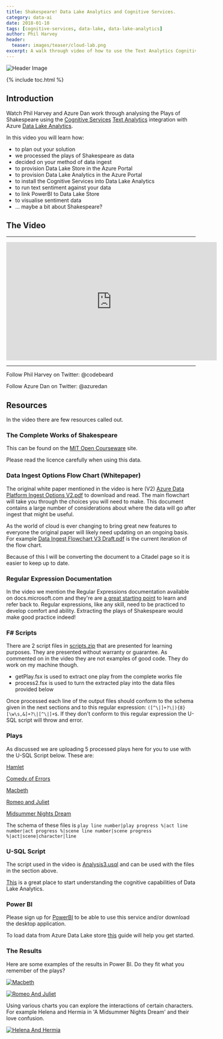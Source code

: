 ```yaml
---
title: Shakespeare! Data Lake Analytics and Cognitive Services.
category: data-ai
date: 2018-01-10
tags: [cognitive-services, data-lake, data-lake-analytics]
author: Phil Harvey
header:
  teaser: images/teaser/cloud-lab.png
excerpt: A walk through video of how to use the Text Analytics Cognitive Service in Data Lake Analytics using Shakespeare as an example.
---
```

![Header Image](images/Header.png "Header Image")

{% include toc.html %}

## Introduction
Watch Phil Harvey and Azure Dan work through analysing the Plays of Shakespeare using the <a href="https://azure.microsoft.com/en-gb/services/cognitive-services/" target="_blank">Cognitive Services</a> <a href="https://azure.microsoft.com/en-gb/services/cognitive-services/text-analytics/" target="_blank">Text Analytics</a> integration with Azure <a href="https://azure.microsoft.com/en-gb/services/data-lake-analytics/" target="_blank">Data Lake Analytics</a>.

In this video you will learn how:
 - to plan out your solution
 - we processed the plays of Shakespeare as data
 - decided on your method of data ingest
 - to provision Data Lake Store in the Azure Portal
 - to provision Data Lake Analytics in the Azure Portal
 - to install the Cognitive Services into Data Lake Analytics
 - to run text sentiment against your data
 - to link PowerBI to Data Lake Store
 - to visualise sentiment data 
 - ... maybe a bit about Shakespeare?

## The Video
----------

<iframe width="560" height="315" src="https://www.youtube.com/embed/bfn9KrfHvQI" frameborder="0" allow="autoplay; encrypted-media" allowfullscreen></iframe>

----------

Follow Phil Harvey on Twitter: @codebeard

Follow Azure Dan on Twitter: @azuredan

## Resources

In the video there are few resources called out.

### The Complete Works of Shakespeare

This can be found on the <a href="https://ocw.mit.edu/ans7870/6/6.006/s08/lecturenotes/files/t8.shakespeare.txt" target="_blank">MIT Open Courseware</a> site.

Please read the licence carefully when using this data.

### Data Ingest Options Flow Chart (Whitepaper)

The original white paper mentioned in the video is here (V2) [Azure Data Platform Ingest Options V2.pdf](./AzureDataPlatformIngestOptionsV2.pdf) to download and read. The main flowchart will take you through the choices you will need to make. This document contains a large number of considerations about where the data will go after ingest that might be useful.

As the world of cloud is ever changing to bring great new features to everyone the original paper will likely need updating on an ongoing basis. For example [Data Ingest Flowchart V3 Draft.pdf](./DataIngestFlowchartV3Draft.pdf) is the current iteration of the flow chart. 

Because of this I will be converting the document to a Citadel page so it is easier to keep up to date.

### Regular Expression Documentation

In the video we mention the Regular Expressions documentation available on docs.microsoft.com and they're are <a href="https://docs.microsoft.com/en-us/dotnet/standard/base-types/regular-expressions" target="_blank">a great starting point</a> to learn and refer back to. Regular expressions, like any skill, need to be practiced to develop comfort and ability. Extracting the plays of Shakespeare would make good practice indeed!

### F\# Scripts

There are 2 script files in [scripts.zip](./scripts.zip) that are presented for learning purposes. They are presented without warranty or guarantee. As commented on in the video they are not examples of good code. They do work on my machine though.

* getPlay.fsx is used to extract one play from the complete works file
* process2.fsx is used to turn the extracted play into the data files provided below

Once processed each line of the output files should conform to the schema given in the next sections and to this regular expression: `([^\|]+?\|){8}[\w\s,&]+?\|[^\|]+$`. If they don't conform to this regular expression the U-SQL script will throw and error.

### Plays 

As discussed we are uploading 5 processed plays here for you to use with the U-SQL Script below.
These are:

[Hamlet](./hamlet_processed4.txt)

[Comedy of Errors](./comedyoferrors_processed4.txt)

[Macbeth](./macbeth_processed4.txt)

[Romeo and Juliet](./romeo_processed4.txt)

[Midsummer Nights Dream](./midsummer_processed4.txt)

The schema of these files is
`play line number|play progress %|act line number|act progress %|scene line number|scene progress %|act|scene|character|line`

### U-SQL Script

The script used in the video is [Analysis3.usql](./Analysis3.usql) and can be used with the files in the section above.

[This](https://docs.microsoft.com/en-us/azure/data-lake-analytics/data-lake-analytics-u-sql-cognitive) is a great place to start understanding the cognitive capabilities of Data Lake Analytics.

### Power BI
Please sign up for [PowerBI](https://powerbi.microsoft.com/en-us/) to be able to use this service and/or download the desktop application.

To load data from Azure Data Lake store [this](https://docs.microsoft.com/en-us/azure/data-lake-store/data-lake-store-power-bi) guide will help you get started.


### The Results
Here are some examples of the results in Power BI.
Do they fit what you remember of the plays?

[![Macbeth](images/Macbeth.png "Macbeth Results")](images/Macbeth.png)

[![Romeo And Juliet](images/RomeoAndJuliet.png "Romeo and Juliet Results")](images/RomeoAndJuliet.png)

Using various charts you can explore the interactions of certain characters.
For example Helena and Hermia in 'A Midsummer Nights Dream' and their love confusion.

[![Helena And Hermia](images/HelenaAndHermia.png "Helena And Hermia Results")](images/HelenaAndHermia.png)
